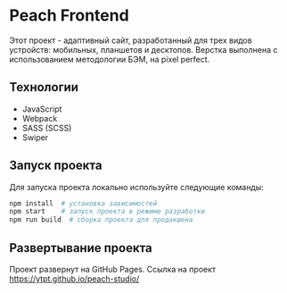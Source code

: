 # Peach Frontend

Этот проект - адаптивный сайт, разработанный для трех видов устройств: мобильных, планшетов и десктопов. Верстка выполнена с использованием методологии БЭМ, на pixel perfect.

## Технологии

- JavaScript
- Webpack
- SASS (SCSS)
- Swiper

## Запуск проекта

Для запуска проекта локально используйте следующие команды:

```bash
npm install  # установка зависимостей
npm start    # запуск проекта в режиме разработки
npm run build  # сборка проекта для продакшена
```

## Развертывание проекта
Проект развернут на GitHub Pages. Ссылка на проект https://ytpt.github.io/peach-studio/